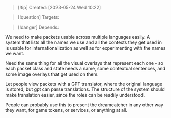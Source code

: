 
>[!tip] Created: [2023-05-24 Wed 10:22]

>[!question] Targets: 

>[!danger] Depends: 

We need to make packets usable across multiple languages easily.  A system that lists all the names we use and all the contexts they get used in is usable for internationalization as well as for experimenting with the names we want.

Need the same thing for all the visual overlays that represent each one - so each packet class and state needs a name, some contextual sentences, and some image overlays that get used on them.

Let people view packets with a GPT translator, where the original language is stored, but gpt can parse translations.  The structure of the system should make translation easier, since the roles can be readily understood.

People can probably use this to present the dreamcatcher in any other way they want, for game tokens, or services, or anything at all.